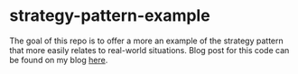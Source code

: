 # strategy-pattern-example

The goal of this repo is to offer a more an example of the strategy pattern that more easily relates to real-world situations. Blog post for this code can be found on my blog [here](https://gooddevbaddev.com/2020/06/15/strategy-pattern-an-example/).
